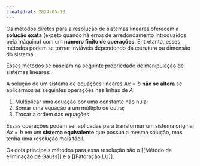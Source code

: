 ```yaml
---
created-at: 2024-05-13
---
```


Os métodos diretos para a resolução de sistemas lineares oferecem a **solução exata** (exceto quando há erros de arredondamento introduzidos pela máquina) com um **número finito de operações**. Entretanto, esses métodos podem se tornar inviáveis dependendo da estrutura ou dimensão do sistema.

Esses métodos se baseiam na seguinte propriedade de manipulação de sistemas lineares:

A solução de um sistema de equações lineares $Ax = b$ **não se altera** se aplicarmos as seguintes operações nas linhas de $A$:

1.  Multiplicar uma equação por uma constante não nula;
2.  Somar uma equação a um múltiplo de outra;
3.  Trocar a ordem das equações

Essas operações podem ser aplicadas para transformar um sistema original $Ax = b$ em um **sistema equivalente** que possua a mesma solução, mas tenha uma resolução mais fácil.

Os dois principais métodos para essa resolução são o [[Método da eliminação de Gauss]] e a [[Fatoração LU]].